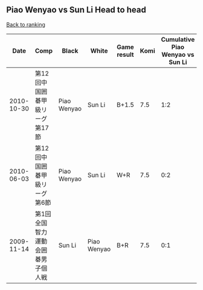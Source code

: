 ## Piao Wenyao vs Sun Li Head to head

[Back to ranking](../../index.md)




| **Date** | **Comp** | **Black** | **White** | **Game result** | **Komi** | **Cumulative Piao Wenyao vs Sun Li** | **Piao Wenyao streak** | **Sun Li streak** | 
| --- | --- | --- | --- | --- | --- | --- | --- | --- |
| 2010-10-30 | 第12回中国囲碁甲級リーグ第17節 | Piao Wenyao | Sun Li | B+1.5 | 7.5 | 1:2 | 1 | 0 | 
| 2010-06-03 | 第12回中国囲碁甲級リーグ第6節 | Piao Wenyao | Sun Li | W+R | 7.5 | 0:2 | 0 | 2 | 
| 2009-11-14 | 第1回全国智力運動会囲碁男子個人戦 | Sun Li | Piao Wenyao | B+R | 7.5 | 0:1 | 0 | 1 |




